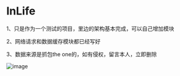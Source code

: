 # InLife

1、只是作为一个测试的项目，里边的架构基本完成，可以自己增加模块

2、网络请求和数据缓存模块都已经写好

3、数据来源是抓包the one的，如有侵权，留言本人，立即删除

![image](https://github.com/phyky/InLife/blob/master/inLife.gif)
